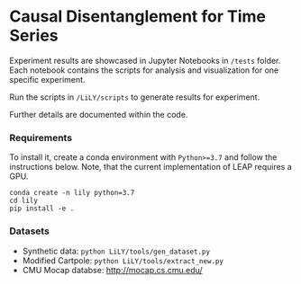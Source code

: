 # Causal Disentanglement for Time Series
Experiment results are showcased in Jupyter Notebooks in `/tests` folder. Each notebook contains the scripts for analysis and visualization for one specific experiment.

Run the scripts in `/LiLY/scripts` to generate results for experiment.

Further details are documented within the code.

### Requirements
To install it, create a conda environment with `Python>=3.7` and follow the instructions below. Note, that the current implementation of LEAP requires a GPU.
```
conda create -n lily python=3.7
cd lily
pip install -e .
```

### Datasets

- Synthetic data: `python LiLY/tools/gen_dataset.py `
- Modified Cartpole: `python LiLY/tools/extract_new.py`
- CMU Mocap databse: http://mocap.cs.cmu.edu/
